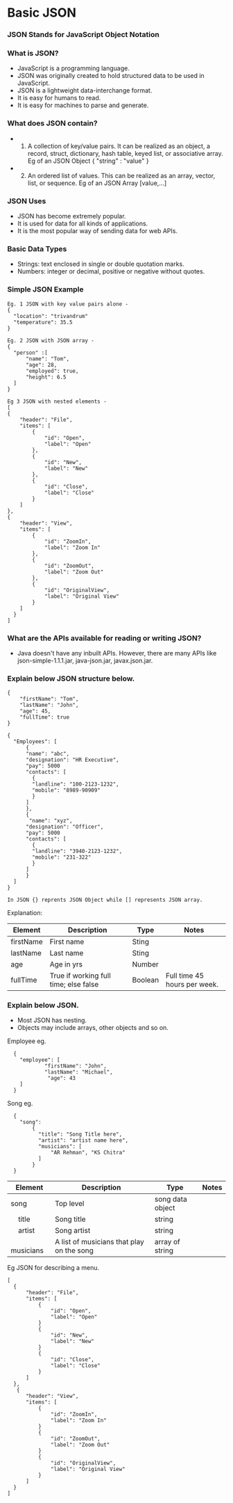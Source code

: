 # Basic JSON

### JSON Stands for JavaScript Object Notation

### What is JSON? 
- JavaScript is a programming language. 
- JSON was originally created to hold structured data to be used in JavaScript. 
- JSON is a lightweight data-interchange format. 
- It is easy for humans to read. 
- It is easy for machines to parse and generate. 

### What does JSON contain? 
- 1. A collection of key/value pairs. It can be realized as an object, a record, struct, dictionary, hash table, keyed list, or associative array. 
  Eg of an JSON Object 
  { "string" : "value" }

- 2. An ordered list of values. This can be realized as an array, vector, list, or sequence. 
  Eg of an JSON Array
  [value,...]
  
### JSON Uses 
- JSON has become extremely popular. 
- It is used for data for all kinds of applications. 
- It is the most popular way of sending data for web APIs. 

### Basic Data Types
- Strings: text enclosed in single or double quotation marks. 
- Numbers: integer or decimal, positive or negative without quotes. 

### Simple JSON Example 
    Eg. 1 JSON with key value pairs alone - 
    {
      "location": "trivandrum"
      "temperature": 35.5
    }
    
    Eg. 2 JSON with JSON array - 
    {
      "person" :[
          "name": "Tom", 
          "age": 28, 
          "employed": true, 
          "height": 6.5 
      ]
    }
    
    Eg 3 JSON with nested elements - 
    [
    {
        "header": "File",
        "items": [
            {
                "id": "Open",
                "label": "Open"
            },
            {
                "id": "New",
                "label": "New"
            },
            {
                "id": "Close",
                "label": "Close"
            }
        ]
    },
    {
        "header": "View",
        "items": [
            {
                "id": "ZoomIn",
                "label": "Zoom In"
            },
            {
                "id": "ZoomOut",
                "label": "Zoom Out"
            },
            {
                "id": "OriginalView",
                "label": "Original View"
            }
        ]
      }
    ]

### What are the APIs available for reading or writing JSON? 
- Java doesn't have any inbuilt APIs. However, there are many APIs like json-simple-1.1.1.jar, java-json.jar, javax.json.jar. 

### Explain below JSON structure below. 
    {
        "firstName": "Tom", 
        "lastName": "John", 
        "age": 45, 
        "fullTime": true
    }

    {
      "Employees": [
          {
          "name": "abc", 
          "designation": "HR Executive", 
          "pay": 5000
          "contacts": [
            {
            "landline": "100-2123-1232", 
            "mobile": "8989-90909"
            }
          ]
          },
          {
           "name": "xyz", 
          "designation": "Officer", 
          "pay": 5000
          "contacts": [
            {
            "landline": "3940-2123-1232", 
            "mobile": "231-322"
            }
          ]
          }
      ]
    }
  
    In JSON {} reprents JSON Object while [] represents JSON array.  
  
  Explanation: 
                
| Element  | Description | Type | Notes |
| -------- | ----------- | ---- |------ |
| firstName| First name  |Sting |       |
| lastName | Last name   |Sting |       |
| age      | Age in yrs  |Number|       |
| fullTime | True if working full time; else false | Boolean | Full time 45 hours per week. |

### Explain below JSON.
- Most JSON has nesting. 
- Objects may include arrays, other objects and so on. 
  
Employee eg. 

      {
        "employee": [
                "firstName": "John", 
                "lastName": "Michael", 
                 "age": 43
        ] 
      }
      
 Song eg. 
 
      {
        "song": 
            {
              "title": "Song Title here", 
              "artist": "artist name here",
              "musicians": [
                  "AR Rehman", "KS Chitra"
              ]
            } 
      }
 
 | Element | Description | Type | Notes | 
 | --------| ----------- | -----| ------|
 | song    | Top level   | song data object | | 
 | &nbsp; &nbsp; title | Song title | string | | 
 | &nbsp; &nbsp; artist | Song artist | string | | 
 | &nbsp; &nbsp; musicians | A list of musicians that play on the song | array of string | | 
 
Eg JSON for describing a menu. 

    [
      {
          "header": "File", 
          "items": [
              {
                  "id": "Open", 
                  "label": "Open"
              }
              {
                  "id": "New", 
                  "label": "New"
              }
              {
                  "id": "Close", 
                  "label": "Close"
              }
          ]     
      }, 
       {
          "header": "View", 
          "items": [
              {
                  "id": "ZoomIn", 
                  "label": "Zoom In"
              }
              {
                  "id": "ZoomOut", 
                  "label": "Zoom Out"
              }
              {
                  "id": "OriginalView", 
                  "label": "Original View"
              }
          ]     
      }
    ]
    

